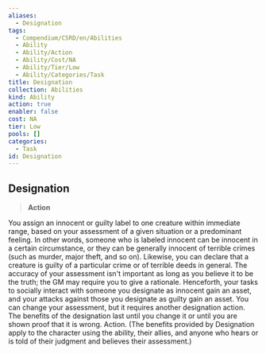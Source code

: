 ```yaml
---
aliases:
  - Designation
tags:
  - Compendium/CSRD/en/Abilities
  - Ability
  - Ability/Action
  - Ability/Cost/NA
  - Ability/Tier/Low
  - Ability/Categories/Task
title: Designation
collection: Abilities
kind: Ability
action: true
enabler: false
cost: NA
tier: Low
pools: []
categories:
  - Task
id: Designation
---
```

## Designation    
>**Action**  
    
You assign an innocent or guilty label to one creature within immediate range, based on your assessment of a given situation or a predominant feeling. In other words, someone who is labeled innocent can be innocent in a certain circumstance, or they can be generally innocent of terrible crimes (such as murder, major theft, and so on). Likewise, you can declare that a creature is guilty of a particular crime or of terrible deeds in general. The accuracy of your assessment isn't important as long as you believe it to be the truth; the GM may require you to give a rationale. Henceforth, your tasks to socially interact with someone you designate as innocent gain an asset, and your attacks against those you designate as guilty gain an asset. You can change your assessment, but it requires another designation action. The benefits of the designation last until you change it or until you are shown proof that it is wrong. Action. (The benefits provided by Designation apply to the character using the ability, their allies, and anyone who hears or is told of their judgment and believes their assessment.)
